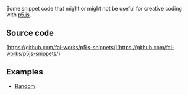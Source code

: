Some snippet code that might or might not be useful for creative coding with [p5.js](https://p5js.org/).

## Source code

[https://github.com/fal-works/p5js-snippets/](https://github.com/fal-works/p5js-snippets/)

## Examples

- [Random](./random/)
